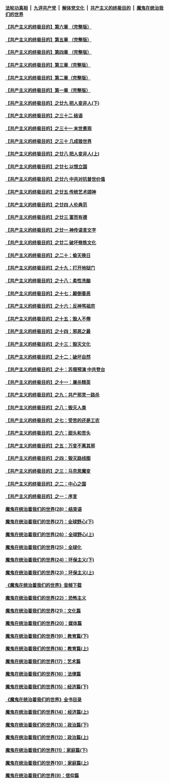####  [法轮功真相](../../../../basic/blob/master/README.md?t=11131701) &nbsp;|&nbsp; [九评共产党](../../../../9ping.md/blob/master/README.md?t=11131701) &nbsp;|&nbsp; [解体党文化](../../../../jtdwh.md/blob/master/README.md?t=11131701)  &nbsp;|&nbsp; [共产主义的终极目的](../../../../gczydzjmd.md/blob/master/README.md?t=11131701) &nbsp;|&nbsp; [魔鬼在统治我们的世界](../../../../mgztzwmdsj.md/blob/master/README.md?t=11131701) 

#### [【共产主义的终极目的】第六章 （完整版）](../pages/nsc422/n11428913.md?t=11131701) 

#### [【共产主义的终极目的】第五章 （完整版）](../pages/nsc422/n11428912.md?t=11131701) 

#### [【共产主义的终极目的】第四章 （完整版）](../pages/nsc422/n11428907.md?t=11131701) 

#### [【共产主义的终极目的】第三章（完整版）](../pages/nsc422/n11428848.md?t=11131701) 

#### [【共产主义的终极目的】第二章（完整版）](../pages/nsc422/n11428831.md?t=11131701) 

#### [【共产主义的终极目的】第一章（完整版）](../pages/nsc422/n11417651.md?t=11131701) 

#### [【共产主义的终极目的】之廿九 把人变非人(下)](../pages/nsc422/n11344140.md?t=11131701) 

#### [【共产主义的终极目的】之三十二 结语](../pages/nsc422/n11360535.md?t=11131701) 

#### [【共产主义的终极目的】之三十一 末世景观](../pages/nsc422/n11351129.md?t=11131701) 

#### [【共产主义的终极目的】之三十 几成狼世界](../pages/nsc422/n11348280.md?t=11131701) 

#### [【共产主义的终极目的】之廿八 把人变非人(上)](../pages/nsc422/n11340492.md?t=11131701) 

#### [【共产主义的终极目的】之廿七 以恨立国](../pages/nsc422/n11336944.md?t=11131701) 

#### [【共产主义的终极目的】之廿六 中共对抗普世价值](../pages/nsc422/n11324785.md?t=11131701) 

#### [【共产主义的终极目的】之廿五 传统艺术颂神](../pages/nsc422/n11296396.md?t=11131701) 

#### [【共产主义的终极目的】之廿四 人伦典范](../pages/nsc422/n11296397.md?t=11131701) 

#### [【共产主义的终极目的】之廿三 富而有德](../pages/nsc422/n11283598.md?t=11131701) 

#### [【共产主义的终极目的】之廿一 神传语言文字](../pages/nsc422/n11263265.md?t=11131701) 

#### [【共产主义的终极目的】之廿二 破坏修炼文化](../pages/nsc422/n11245728.md?t=11131701) 

#### [【共产主义的终极目的】之二十：偷天换日](../pages/nsc422/n11238846.md?t=11131701) 

#### [【共产主义的终极目的】之十九：打开地狱门](../pages/nsc422/n11206376.md?t=11131701) 

#### [【共产主义的终极目的】之十八：柔性洗脑](../pages/nsc422/n11199994.md?t=11131701) 

#### [【共产主义的终极目的】之十七：颠倒善恶](../pages/nsc422/n11179782.md?t=11131701) 

#### [【共产主义的终极目的】之十六：反神骂祖宗](../pages/nsc422/n11166798.md?t=11131701) 

#### [【共产主义的终极目的】之十五：毁人不倦](../pages/nsc422/n11166792.md?t=11131701) 

#### [【共产主义的终极目的】之十四：邪恶之最](../pages/nsc422/n11150249.md?t=11131701) 

#### [【共产主义的终极目的】之十三：毁灭文化](../pages/nsc422/n11135227.md?t=11131701) 

#### [【共产主义的终极目的】之十二：破坏自然](../pages/nsc422/n11135214.md?t=11131701) 

#### [【共产主义的终极目的】之十：苏俄预演 中共登台](../pages/nsc422/n11118424.md?t=11131701) 

#### [【共产主义的终极目的】之十一：屠杀精英](../pages/nsc422/n11118442.md?t=11131701) 

#### [【共产主义的终极目的】之九：共产邪灵一路杀](../pages/nsc422/n11114139.md?t=11131701) 

#### [【共产主义的终极目的】之八：毁灭人类](../pages/nsc422/n11108503.md?t=11131701) 

#### [【共产主义的终极目的】之七：受苦的还是工农](../pages/nsc422/n11101809.md?t=11131701) 

#### [【共产主义的终极目的】之六：甜头和苦头](../pages/nsc422/n11096971.md?t=11131701) 

#### [【共产主义的终极目的】之五：万变不离其邪](../pages/nsc422/n11091285.md?t=11131701) 

#### [【共产主义的终极目的】之四：毁灭路线图](../pages/nsc422/n11086284.md?t=11131701) 

#### [【共产主义的终极目的】之三：马克思魔变](../pages/nsc422/n11061941.md?t=11131701) 

#### [【共产主义的终极目的】之二：中心之国](../pages/nsc422/n11047728.md?t=11131701) 

#### [【共产主义的终极目的】之一：序言](../pages/nsc422/n11086077.md?t=11131701) 

#### [魔鬼在统治着我们的世界(28)：结束语](../pages/nsc422/n10936246.md?t=11131701) 

#### [魔鬼在统治着我们的世界(27)：全球野心(下)](../pages/nsc422/n10928319.md?t=11131701) 

#### [魔鬼在统治着我们的世界(26)：全球野心(上)](../pages/nsc422/n10900318.md?t=11131701) 

#### [魔鬼在统治着我们的世界(25)：全球化](../pages/nsc422/n10788205.md?t=11131701) 

#### [魔鬼在统治着我们的世界(24)：环保主义(下)](../pages/nsc422/n10695307.md?t=11131701) 

#### [魔鬼在统治着我们的世界(23)：环保主义(上)](../pages/nsc422/n10688613.md?t=11131701) 

#### [《魔鬼在统治着我们的世界》音频下载](../pages/nsc422/n10635553.md?t=11131701) 

#### [魔鬼在统治着我们的世界(22)：恐怖主义](../pages/nsc422/n10614727.md?t=11131701) 

#### [魔鬼在统治着我们的世界(21)：文化篇](../pages/nsc422/n10597706.md?t=11131701) 

#### [魔鬼在统治着我们的世界(20)：媒体篇](../pages/nsc422/n10586579.md?t=11131701) 

#### [魔鬼在统治着我们的世界(19)：教育篇(下)](../pages/nsc422/n10564808.md?t=11131701) 

#### [魔鬼在统治着我们的世界(18)：教育篇(上)](../pages/nsc422/n10526970.md?t=11131701) 

#### [魔鬼在统治着我们的世界(17)：艺术篇](../pages/nsc422/n10499093.md?t=11131701) 

#### [魔鬼在统治着我们的世界(16)：法律篇](../pages/nsc422/n10485969.md?t=11131701) 

#### [魔鬼在统治着我们的世界(15)：经济篇(下)](../pages/nsc422/n10469975.md?t=11131701) 

#### [《魔鬼在统治着我们的世界》全书目录](../pages/nsc422/n10464261.md?t=11131701) 

#### [魔鬼在统治着我们的世界(14)：经济篇(上)](../pages/nsc422/n10457370.md?t=11131701) 

#### [魔鬼在统治着我们的世界(13)：政治篇(下)](../pages/nsc422/n10448270.md?t=11131701) 

#### [魔鬼在统治着我们的世界(12)：政治篇(上)](../pages/nsc422/n10444576.md?t=11131701) 

#### [魔鬼在统治着我们的世界(11)：家庭篇(下)](../pages/nsc422/n10440961.md?t=11131701) 

#### [魔鬼在统治着我们的世界(10)：家庭篇(上)](../pages/nsc422/n10435448.md?t=11131701) 

#### [魔鬼在统治着我们的世界(9)：信仰篇](../pages/nsc422/n10432159.md?t=11131701) 

